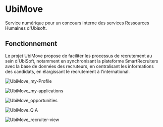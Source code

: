 # UbiMove
Service numérique pour un concours interne des services Ressources Humaines d'Ubisoft.

## Fonctionnement
Le projet UbiMove propose de faciliter les processus de recrutement au sein d'UbiSoft, notamment en synchronisant la plateforme SmartRecruiters avec la base de données des recruteurs, en centralisant les informations des candidats, en élargissant le recrutement à l'international.

![UbiMove_my-Profile](https://github.com/user-attachments/assets/f3612af4-88ef-4405-bd10-a7d2d38356f5)

![UbiMove_my-applications](https://github.com/user-attachments/assets/04635249-a566-4cb7-8df9-7c6d435a2dbd)

![UbiMove_opportunities](https://github.com/user-attachments/assets/7c84025f-7207-430a-abd0-a10673ef2d9d)

![UbiMove_Q A](https://github.com/user-attachments/assets/eba6169b-e29b-4209-8a10-a23d2da5673b)

![UbiMove_recruiter-view](https://github.com/user-attachments/assets/f5061998-490d-462b-bf62-477b21752425)
